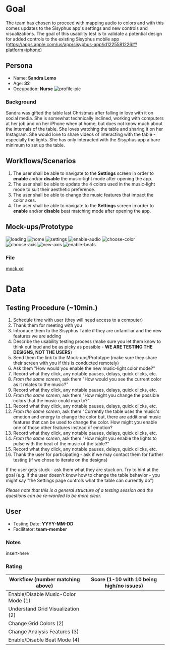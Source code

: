 # Goal
The team has chosen to proceed with mapping audio to colors and with this comes updates to the Sisyphus app's settings and new controls and visualizations. The goal of this usability test is to validate a potential design for added controls to the existing Sisyphus mobile app (https://apps.apple.com/us/app/sisyphus-app/id1225581226#?platform=iphone)

## Persona
* Name: **Sandra Lemo**
* Age: **32**
* Occupation: **Nurse**
![profile-pic](uploads/dcc402e6384e18b444ea39d4187ca8ba/eye-for-ebony-vYpbBtkDhNE-unsplash.jpg)

### Background
Sandra was gifted the table last Christmas after falling in love with it on social media. She is somewhat technically inclined, working with computers at her job and on her iPhone when at home, but does not know much about the internals of the table. She loves watching the table and sharing it on her Instagram. She would love to share videos of interacting with the table - especially the lights. She has only interacted with the Sisyphus app a bare minimum to set up the table.

## Workflows/Scenarios
1. The user shall be able to navigate to the **Settings** screen in order to **enable** and/or **disable** the music-light mode after opening the app.
2. The user shall be able to update the 4 colors used in the music-light mode to suit their aesthetic preference.
3. The user shall be able to change the music features that impact the color axes.
4. The user shall be able to navigate to the **Settings** screen in order to **enable** and/or **disable** beat matching mode after opening the app.

## Mock-ups/Prototype
![loading](uploads/2bd9687096c90e4a8b0567b87f5a2077/loading.png)
![home](uploads/f55e1344deab16054206f0ebfc8310c5/home.png)
![settings](uploads/c31fc698ac60e80b8dccde4bd1028bff/settings.png)
![enable-audio](uploads/8e4109506f29b988e95a83032ec88b65/enable-audio.png)
![choose-color](uploads/77579e3e4fc02a7f9b1080915b54253c/choose-color.png)
![choose-axis](uploads/f0f709ab6be769c91620e595ee47250b/choose-axis.png)
![new-axis](uploads/fe2270629915fe175b1f3ddad6395a49/new-axis.png)
![enable-beats](uploads/3ae6ed29db9100dacc69a2b813e1428a/enable-beats.png)

### File
[mock.xd](uploads/e1f2444ffb603d158561acd190d11f78/mock.xd)

# Data

## Testing Procedure (~10min.)
1. Schedule time with user (they will need access to a computer)
2. Thank them for meeting with you
3. Introduce them to the Sisyphus Table if they are unfamiliar and the new features we are adding
4. Describe the usability testing process (make sure you let them know to think out loud and be as picky as possible - **WE ARE TESTING THE DESIGNS, NOT THE USERS**)
5. Send them the link to the Mock-ups/Prototype (make sure they share their screen with you if this is conducted remotely)
6. Ask them "How would you enable the new music-light color mode?"
7. Record what they click, any notable pauses, delays, quick clicks, etc.
8. _From the same screen_, ask them "How would you see the current color as it relates to the music?"
9. Record what they click, any notable pauses, delays, quick clicks, etc.
10. _From the same screen_, ask them "How might you change the possible colors that the music could map to?"
11. Record what they click, any notable pauses, delays, quick clicks, etc.
12. _From the same screen_, ask them "Currently the table uses the music's emotion and energy to change the color but, there are additional music features that can be used to change the color. How might you enable one of those other features instead of emotion?
13. Record what they click, any notable pauses, delays, quick clicks, etc.
14. _From the same screen_, ask them "How might you enable the lights to pulse with the beat of the music of the table?"
15. Record what they click, any notable pauses, delays, quick clicks, etc.
16. Thank the user for participating - ask if we may contact them for further testing (if we chose to iterate on the designs) 

If the user gets stuck - ask them what they are stuck on. Try to hint at the goal (e.g. if the user doesn't know how to change the table behavior - you might say "the Settings page controls what the table can currently do")

_Please note that this is a general structure of a testing session and the questions can be re-worded to be more clear._

## User
* Testing Date: **YYYY-MM-DD**
* Facilitator: **team-member**

### Notes
insert-here

### Rating

| Workflow (number matching above) | Score (1-10 with 10 being high/no issues) |
| --- | --- |
| Enable/Disable Music-Color Mode (1) | |
| Understand Grid Visualization (2) | |
| Change Grid Colors (2) | |
| Change Analysis Features (3) | |
| Enable/Disable Beat Mode (4) | |


